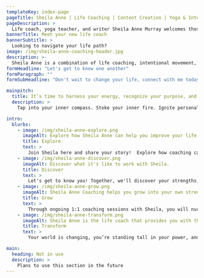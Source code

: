 ```yaml
---
templateKey: index-page
pageTitle: Sheila Anne | Life Coaching | Content Creation | Yoga & Intentional Movement
pageDescription: >
  Life coach, yoga teacher, and writer Sheila Anne Murray welcomes those looking to take their life to the next level
bannerTitle: Meet your new life coach
bannerSubtitle: >
  Looking to navigate your life path?
image: /img/sheila-anne-coaching-header.jpg
description: >-
  Sheila Anne is a combination of life coaching, intentional movement, and story curation. Join Sheila as she nourishes your mind, and spirit, creating a place where you can grow as a person.
formHeadline: "Let's get to know one another"
formParagraph: ""
formSubHeadline: "Don't wait to change your life, connect with me today!"

mainpitch:
  title: It’s time to harness your energy, recognize your purpose, and live your most authentic & bold life.
  description: >
    Tap into your inner compass. Stoke your inner fire. Ignite personal growth in your relationships, professional life, and activities. Create nourishing spaces & experiences. Discover a life coach who works to integrate your deepest desires into actionable and attainable goals. Sheila Anne is the coach ready to take your life to the next level.

intro:
  blurbs:
    - image: /img/sheila-anne-explore.png
      imageAlt: Explore how Sheila Anne can help you improve your life.
      title: Explore
      text: >
        Join Sheila here and share your story!  Explore how coaching can help you achieve the life you envision.
    - image: /img/sheila-anne-discover.png
      imageAlt: Discover what it's like to work with Sheila.
      title: Discover
      text: >
        Let's get to know you! Together, we'll discover your strengths, biggest desires for growth, and create a blueprint for the future.
    - image: /img/sheila-anne-grow.png
      imageAlt: Sheila Anne Coaching helps you grow into your own strength.
      title: Grow
      text: >
        Through ongoing 1:1 coaching sessions with Sheila, you will nurture your power, release limiting beliefs, and start to grow into your own.
    - image: /img/sheila-anne-transform.png
      imageAlt: Sheila Anne is the life coach that provides you with the chance for transformative positive change.
      title: Transform
      text: >
        Your world is changing, you’re standing tall in your power, and you're becoming the most bold & authentic version of you!

main:
  heading: Not in use
  description: >
    Plans to use this section in the future
---
```

